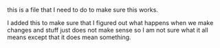 this is a file that I need to do to make sure this works.

I added this to make sure that I figured out what happens when we make changes and stuff just does not make sense so I am not sure what it all means except that it does mean something.
